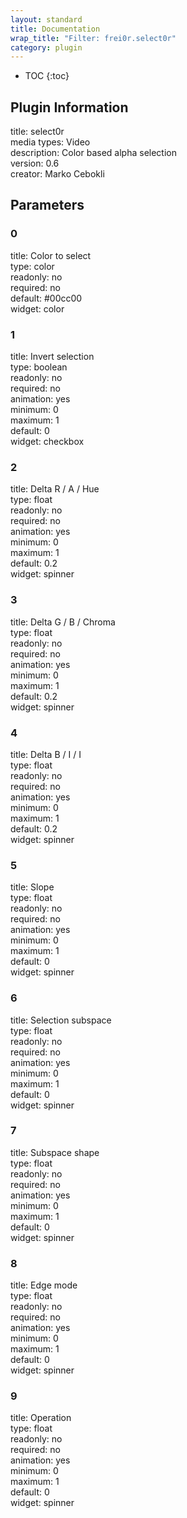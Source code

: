 ```yaml
---
layout: standard
title: Documentation
wrap_title: "Filter: frei0r.select0r"
category: plugin
---
```

* TOC
{:toc}

## Plugin Information

title: select0r  
media types:
Video  
description: Color based alpha selection  
version: 0.6  
creator: Marko Cebokli  

## Parameters

### 0

title: Color to select    
type: color  
readonly: no  
required: no  
default: #00cc00  
widget: color  

### 1

title: Invert selection    
type: boolean  
readonly: no  
required: no  
animation: yes  
minimum: 0  
maximum: 1  
default: 0  
widget: checkbox  

### 2

title: Delta R / A / Hue    
type: float  
readonly: no  
required: no  
animation: yes  
minimum: 0  
maximum: 1  
default: 0.2  
widget: spinner  

### 3

title: Delta G / B / Chroma    
type: float  
readonly: no  
required: no  
animation: yes  
minimum: 0  
maximum: 1  
default: 0.2  
widget: spinner  

### 4

title: Delta B / I / I    
type: float  
readonly: no  
required: no  
animation: yes  
minimum: 0  
maximum: 1  
default: 0.2  
widget: spinner  

### 5

title: Slope    
type: float  
readonly: no  
required: no  
animation: yes  
minimum: 0  
maximum: 1  
default: 0  
widget: spinner  

### 6

title: Selection subspace    
type: float  
readonly: no  
required: no  
animation: yes  
minimum: 0  
maximum: 1  
default: 0  
widget: spinner  

### 7

title: Subspace shape    
type: float  
readonly: no  
required: no  
animation: yes  
minimum: 0  
maximum: 1  
default: 0  
widget: spinner  

### 8

title: Edge mode    
type: float  
readonly: no  
required: no  
animation: yes  
minimum: 0  
maximum: 1  
default: 0  
widget: spinner  

### 9

title: Operation    
type: float  
readonly: no  
required: no  
animation: yes  
minimum: 0  
maximum: 1  
default: 0  
widget: spinner  

